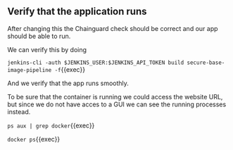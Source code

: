 ## Verify that the application runs
After changing this the Chainguard check should be correct and our app should be able to run.

We can verify this by doing

`jenkins-cli -auth $JENKINS_USER:$JENKINS_API_TOKEN build secure-base-image-pipeline -f`{{exec}}

And we verify that the app runs smoothly.

To be sure that the container is running we could access the website URL, but since we do not have acces to a GUI we can see the running processes instead.

`ps aux | grep docker`{{exec}}

`docker ps`{{exec}}
